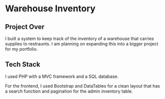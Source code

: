 # Warehouse Inventory

## Project Over

I built a system to keep track of the inventory of a warehouse that carries supplies to restraunts. I am planning on expanding this into a bigger project for my portfolio.

## Tech Stack

I used PHP with a MVC framework and a SQL database.

For the frontend, I used Bootstrap and DataTables for a clean layout that has a search function and pagination for the admin inventory table.